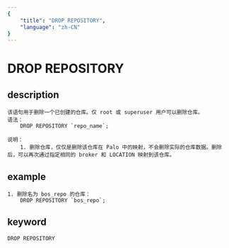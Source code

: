 ```yaml
---
{
    "title": "DROP REPOSITORY",
    "language": "zh-CN"
}
---
```


<!-- 
Licensed to the Apache Software Foundation (ASF) under one
or more contributor license agreements.  See the NOTICE file
distributed with this work for additional information
regarding copyright ownership.  The ASF licenses this file
to you under the Apache License, Version 2.0 (the
"License"); you may not use this file except in compliance
with the License.  You may obtain a copy of the License at

  http://www.apache.org/licenses/LICENSE-2.0

Unless required by applicable law or agreed to in writing,
software distributed under the License is distributed on an
"AS IS" BASIS, WITHOUT WARRANTIES OR CONDITIONS OF ANY
KIND, either express or implied.  See the License for the
specific language governing permissions and limitations
under the License.
-->

# DROP REPOSITORY

## description

    该语句用于删除一个已创建的仓库。仅 root 或 superuser 用户可以删除仓库。
    语法：
        DROP REPOSITORY `repo_name`;
            
    说明：
        1. 删除仓库，仅仅是删除该仓库在 Palo 中的映射，不会删除实际的仓库数据。删除后，可以再次通过指定相同的 broker 和 LOCATION 映射到该仓库。 

## example

    1. 删除名为 bos_repo 的仓库：
        DROP REPOSITORY `bos_repo`;

## keyword

    DROP REPOSITORY
